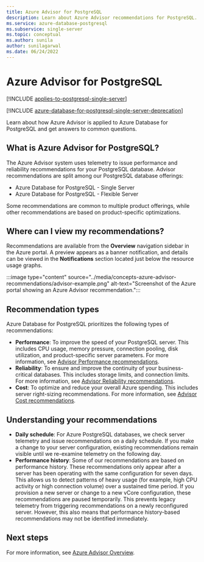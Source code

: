 ```yaml
---
title: Azure Advisor for PostgreSQL
description: Learn about Azure Advisor recommendations for PostgreSQL.
ms.service: azure-database-postgresql
ms.subservice: single-server
ms.topic: conceptual
ms.author: sunila
author: sunilagarwal
ms.date: 06/24/2022
---
```


# Azure Advisor for PostgreSQL

[!INCLUDE [applies-to-postgresql-single-server](../includes/applies-to-postgresql-single-server.md)]

[!INCLUDE [azure-database-for-postgresql-single-server-deprecation](../includes/azure-database-for-postgresql-single-server-deprecation.md)]

Learn about how Azure Advisor is applied to Azure Database for PostgreSQL and get answers to common questions.
## What is Azure Advisor for PostgreSQL?

The Azure Advisor system uses telemetry to issue performance and reliability recommendations for your PostgreSQL database.
Advisor recommendations are split among our PostgreSQL database offerings:

* Azure Database for PostgreSQL - Single Server
* Azure Database for PostgreSQL - Flexible Server

Some recommendations are common to multiple product offerings, while other recommendations are based on product-specific optimizations.
## Where can I view my recommendations?

Recommendations are available from the **Overview** navigation sidebar in the Azure portal. A preview appears as a banner notification, and details can be viewed in the **Notifications** section located just below the resource usage graphs.

:::image type="content" source="../media/concepts-azure-advisor-recommendations/advisor-example.png" alt-text="Screenshot of the Azure portal showing an Azure Advisor recommendation.":::

## Recommendation types

Azure Database for PostgreSQL prioritizes the following types of recommendations:
* **Performance**: To improve the speed of your PostgreSQL server. This includes CPU usage, memory pressure, connection pooling, disk utilization, and product-specific server parameters. For more information, see [Advisor Performance recommendations](/azure/advisor/advisor-performance-recommendations).
* **Reliability**: To ensure and improve the continuity of your business-critical databases. This includes storage limits, and connection limits. For more information, see [Advisor Reliability recommendations](/azure/advisor/advisor-high-availability-recommendations).
* **Cost**: To optimize and reduce your overall Azure spending. This includes server right-sizing recommendations. For more information, see [Advisor Cost recommendations](/azure/advisor/advisor-cost-recommendations).

## Understanding your recommendations

* **Daily schedule**: For Azure PostgreSQL databases, we check server telemetry and issue recommendations on a daily schedule. If you make a change to your server configuration, existing recommendations remain visible until we re-examine telemetry on the following day. 
* **Performance history**: Some of our recommendations are based on performance history. These recommendations only appear after a server has been operating with the same configuration for seven days. This allows us to detect patterns of heavy usage (for example, high CPU activity or high connection volume) over a sustained time period. If you provision a new server or change to a new vCore configuration, these recommendations are paused temporarily. This prevents legacy telemetry from triggering recommendations on a newly reconfigured server. However, this also means that performance history-based recommendations may not be identified immediately.

## Next steps

For more information, see [Azure Advisor Overview](/azure/advisor/advisor-overview).
